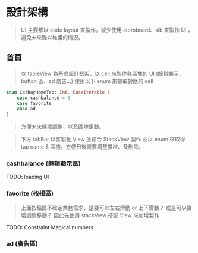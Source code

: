 # 設計架構
>UI 主要都以 code layout 來製作。減少使用 storoboard、xib 來製作 UI ，避免未來難以維護的情況。
## 首頁
>以 tableView 為基底設計框架，以 cell 來製作各區塊的 UI (餘額顯示、button 區、ad 廣告...)
>使用以下 enum 來抓取對應的 cell
```swift
enum CathayHomeTab: Int, CaseIterable {
    case cashbalance = 0
    case favorite
    case ad
}
```
>方便未來擴增調整、以及區塊更動。

>下方 tabBar 以客製化 View 並結合 StackView 製作
>並以 enum 來取得 tap name & 區塊，方便日後需要調整擴增、及刪除。


### cashbalance (餘額顯示區)

TODO: loading UI

### favorite (按扭區)
>上面按鈕區不確定業務需求，是要可以左右滑動 or 上下滑動？
或是可以擴增調整移動？
因此先使用 stackView 搭配 View 來新增製作 

TODO: Constraint Magical numbers

### ad (廣告區)

